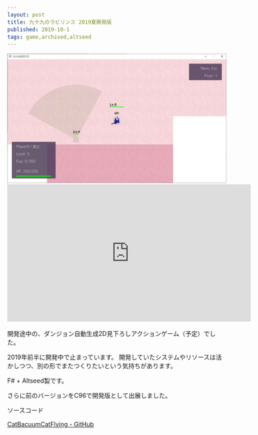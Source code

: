 ```yaml
---
layout: post
title: 九十九のラビリンス 2019夏開発版
published: 2019-10-1
tags: game,archived,altseed
---
```


<img src="/images/games/99labyrinth/99labyrinth_2019summer_game.jpg" width="560" class="has-image-centered">

<!--more-->

<iframe width="560" height="315" src="https://www.youtube.com/embed/-SMUDiT-xSw" frameborder="0" allow="accelerometer; autoplay; clipboard-write; encrypted-media; gyroscope; picture-in-picture" allowfullscreen></iframe>

開発途中の、ダンジョン自動生成2D見下ろしアクションゲーム（予定）でした。

2019年前半に開発中で止まっています。
開発していたシステムやリソースは活かしつつ、別の形でまたつくりたいという気持ちがあります。

F# + Altseed製です。

さらに前のバージョンをC96で開発版として出展しました。

ソースコード

<a href="https://github.com/wraikny/WhiteDungeon" target="_blank" rel="noopener">CatBacuumCatFlying - GitHub</a>
